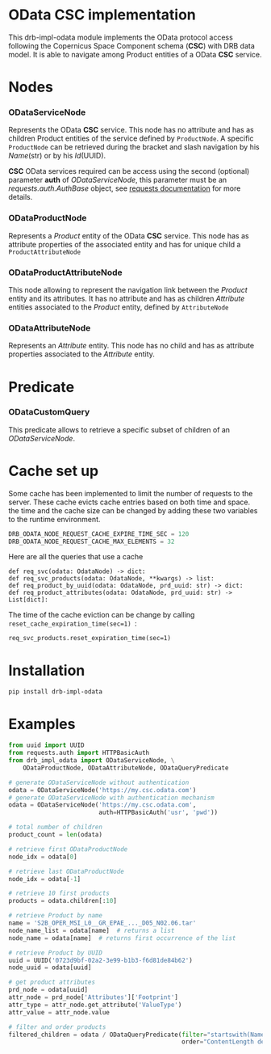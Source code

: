 # OData CSC implementation
This drb-impl-odata module implements the OData protocol access
following the Copernicus Space Component schema (**CSC**) with DRB
data model. It is able to navigate among Product entities of a OData
**CSC** service.

# Nodes
### ODataServiceNode
Represents the OData **CSC** service. This node has no attribute and
has as children Product entities of the service defined by
`ProductNode`.
A specific `ProductNode` can be retrieved during the bracket and
slash navigation by his *Name*(str) or by his *Id*(UUID).

**CSC** OData services required can be access using the second (optional)
parameter __auth__ of _ODataServiceNode_, this parameter must be an
_requests.auth.AuthBase_ object, see
[requests documentation](https://docs.python-requests.org/en/latest/user/authentication)
for more details.
### ODataProductNode
Represents a *Product* entity of the OData **CSC** service. This
node has as attribute properties of the associated entity and has
for unique child a `ProductAttributeNode`
### ODataProductAttributeNode
This node allowing to represent the navigation link between the
*Product* entity and its attributes. It has no attribute and has as
children *Attribute* entities associated to the *Product* entity,
defined by `AttributeNode`
### ODataAttributeNode
Represents an *Attribute* entity. This node has no child and has as
attribute properties associated to the *Attribute* entity.

# Predicate
### ODataCustomQuery
This predicate allows to retrieve a specific subset of children of an
_ODataServiceNode_.


# Cache set up

Some cache has been implemented to limit the number of requests to the server. 
These cache evicts cache entries based on both time and space.
the time and the cache size can be changed by adding these two variables to the runtime environment.
```python
DRB_ODATA_NODE_REQUEST_CACHE_EXPIRE_TIME_SEC = 120
DRB_ODATA_NODE_REQUEST_CACHE_MAX_ELEMENTS = 32
```

Here are all the queries that use a cache
```
def req_svc(odata: OdataNode) -> dict:
def req_svc_products(odata: OdataNode, **kwargs) -> list:
def req_product_by_uuid(odata: OdataNode, prd_uuid: str) -> dict:
def req_product_attributes(odata: OdataNode, prd_uuid: str) -> List[dict]:
```

The time of the cache eviction can be change by calling `reset_cache_expiration_time(sec=1) `: 
```
req_svc_products.reset_expiration_time(sec=1)
```

# Installation
```
pip install drb-impl-odata
```
# Examples

```python
from uuid import UUID
from requests.auth import HTTPBasicAuth
from drb_impl_odata import ODataServiceNode, \
    ODataProductNode, ODataAttributeNode, ODataQueryPredicate

# generate ODataServiceNode without authentication
odata = ODataServiceNode('https://my.csc.odata.com')
# generate ODataServiceNode with authentication mechanism
odata = ODataServiceNode('https://my.csc.odata.com',
                         auth=HTTPBasicAuth('usr', 'pwd'))

# total number of children
product_count = len(odata)

# retrieve first ODataProductNode
node_idx = odata[0]

# retrieve last ODataProductNode
node_idx = odata[-1]

# retrieve 10 first products
products = odata.children[:10]

# retrieve Product by name
name = 'S2B_OPER_MSI_L0__GR_EPAE_..._D05_N02.06.tar'
node_name_list = odata[name]  # returns a list
node_name = odata[name]  # returns first occurrence of the list

# retrieve Product by UUID
uuid = UUID('0723d9bf-02a2-3e99-b1b3-f6d81de84b62')
node_uuid = odata[uuid]

# get product attributes
prd_node = odata[uuid]
attr_node = prd_node['Attributes']['Footprint']
attr_type = attr_node.get_attribute('ValueType')
attr_value = attr_node.value

# filter and order products
filtered_children = odata / ODataQueryPredicate(filter="startswith(Name,'S1')",
                                                order="ContentLength desc")

```